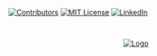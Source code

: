 [![Contributors][contributors-shield]][contributors-url]
[![MIT License][license-shield]][license-url]
[![LinkedIn][linkedin-shield]][linkedin-url]

<br />
<p align="center">
  <a href="https://github.com/jamessom/simple-book-review-api/">
    <img src="https://i.imgur.com/fO8fKaD.png?1" alt="Logo">
  </a>
</p>

[contributors-shield]: https://img.shields.io/badge/contributors-1-orange.svg?style=flat-square
[contributors-url]: https://github.com/jamessom/readme-template/graphs/contributors

[license-shield]: https://img.shields.io/badge/license-MIT-blue.svg?style=flat-square
[license-url]: https://choosealicense.com/licenses/mit

[linkedin-shield]: https://img.shields.io/badge/-LinkedIn-black.svg?style=flat-square&logo=linkedin&colorB=555
[linkedin-url]: https://www.linkedin.com/in/jamessomqueiroz/
